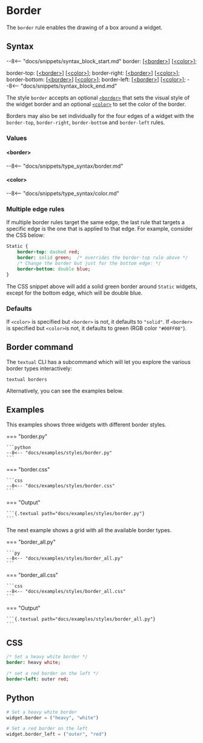 # Border

The `border` rule enables the drawing of a box around a widget.

## Syntax

--8<-- "docs/snippets/syntax_block_start.md"
border: [<a href="../../css_types/border">&lt;border&gt;</a>] [<a href="../../css_types/color">&lt;color&gt;</a>];

border-top: [<a href="../../css_types/border">&lt;border&gt;</a>] [<a href="../../css_types/color">&lt;color&gt;</a>];
border-right: [<a href="../../css_types/border">&lt;border&gt;</a>] [<a href="../../css_types/color">&lt;color&gt;</a>];
border-bottom: [<a href="../../css_types/border">&lt;border&gt;</a>] [<a href="../../css_types/color">&lt;color&gt;</a>];
border-left: [<a href="../../css_types/border">&lt;border&gt;</a>] [<a href="../../css_types/color">&lt;color&gt;</a>];
--8<-- "docs/snippets/syntax_block_end.md"

The style `border` accepts an optional [`<border>`](../../css_types/border) that sets the visual style of the widget border and an optional [`<color>`](../../css_types/color) to set the color of the border.

Borders may also be set individually for the four edges of a widget with the `border-top`, `border-right`, `border-bottom` and `border-left` rules.

### Values

#### &lt;border&gt;

--8<-- "docs/snippets/type_syntax/border.md"

#### &lt;color&gt;

--8<-- "docs/snippets/type_syntax/color.md"

### Multiple edge rules

If multiple border rules target the same edge, the last rule that targets a specific edge is the one that is applied to that edge.
For example, consider the CSS below:

```sass
Static {
    border-top: dashed red;
    border: solid green;  /* overrides the border-top rule above */
    /* Change the border but just for the bottom edge: */
    border-bottom: double blue;
}
```

The CSS snippet above will add a solid green border around `Static` widgets, except for the bottom edge, which will be double blue.

### Defaults

If `<color>` is specified but `<border>` is not, it defaults to `"solid"`.
If `<border>` is specified but `<color>`is not, it defaults to green (RGB color `"#00FF00"`).

## Border command

The `textual` CLI has a subcommand which will let you explore the various border types interactively:

```
textual borders
```

Alternatively, you can see the examples below.

## Examples

This examples shows three widgets with different border styles.

=== "border.py"

    ```python
    --8<-- "docs/examples/styles/border.py"
    ```

=== "border.css"

    ```css
    --8<-- "docs/examples/styles/border.css"
    ```

=== "Output"

    ```{.textual path="docs/examples/styles/border.py"}
    ```

The next example shows a grid with all the available border types.

=== "border_all.py"

    ```py
    --8<-- "docs/examples/styles/border_all.py"
    ```

=== "border_all.css"

    ```css
    --8<-- "docs/examples/styles/border_all.css"
    ```

=== "Output"

    ```{.textual path="docs/examples/styles/border_all.py"}
    ```

## CSS

```sass
/* Set a heavy white border */
border: heavy white;

/* set a red border on the left */
border-left: outer red;
```

## Python

```python
# Set a heavy white border
widget.border = ("heavy", "white")

# Set a red border on the left
widget.border_left = ("outer", "red")
```
